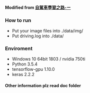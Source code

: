 #### Modified from [自駕車學習之路-ㄧ](https://medium.com/@hsinchengchao/自駕車學習之路-ㄧ-414679336669)
### How to run 
* Put your image files into ./data/img/
* Put driving.log into ./data/

### Enviroment
* Windows 10 64bit 1803 / nvidia 750ti 
* Python 3.5.4
* tensorflow-gpu 1.10.0
* keras 2.2.2

#### Other information plz read doc folder  
